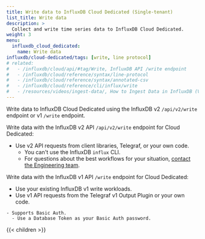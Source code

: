 ```yaml
---
title: Write data to InfluxDB Cloud Dedicated (Single-tenant)
list_title: Write data
description: >
  Collect and write time series data to InfluxDB Cloud Dedicated.
weight: 3
menu:
  influxdb_cloud_dedicated:
    name: Write data
influxdb/cloud-dedicated/tags: [write, line protocol]
# related:
#   - /influxdb/cloud/api/#tag/Write, InfluxDB API /write endpoint
#   - /influxdb/cloud/reference/syntax/line-protocol
#   - /influxdb/cloud/reference/syntax/annotated-csv
#   - /influxdb/cloud/reference/cli/influx/write
#   - /resources/videos/ingest-data/, How to Ingest Data in InfluxDB (Video)
---
```


Write data to InfluxDB Cloud Dedicated using the InfluxDB v2 `/api/v2/write` endpoint or v1 `/write` endpoint. 

Write data with the InfluxDB v2 API `/api/v2/write` endpoint for Cloud Dedicated:
  - Use v2 API requests from client libraries, Telegraf, or your own code.
    - You can't use the InfluxDB `influx` CLI.
    - For questions about the best workflows for your situation, [contact the Engineering team](link).
  <!-- v2 SAMPLE CODE -->

Write data with the InfluxDB v1 API `/write` endpoint for Cloud Dedicated:
  - Use your existing InfluxDB v1 write workloads.
  - Use v1 API requests from the Telegraf v1 Output Plugin or your own code.
  <!-- v1 SAMPLE CODE -->
    - Supports Basic Auth.
      - Use a Database Token as your Basic Auth password.

{{< children >}}
